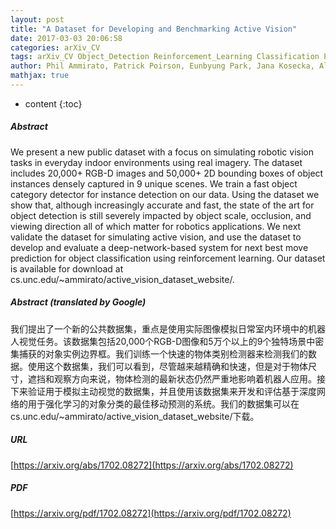 ```yaml
---
layout: post
title: "A Dataset for Developing and Benchmarking Active Vision"
date: 2017-03-03 20:06:58
categories: arXiv_CV
tags: arXiv_CV Object_Detection Reinforcement_Learning Classification Prediction Detection
author: Phil Ammirato, Patrick Poirson, Eunbyung Park, Jana Kosecka, Alexander C. Berg
mathjax: true
---
```


* content
{:toc}

##### Abstract
We present a new public dataset with a focus on simulating robotic vision tasks in everyday indoor environments using real imagery. The dataset includes 20,000+ RGB-D images and 50,000+ 2D bounding boxes of object instances densely captured in 9 unique scenes. We train a fast object category detector for instance detection on our data. Using the dataset we show that, although increasingly accurate and fast, the state of the art for object detection is still severely impacted by object scale, occlusion, and viewing direction all of which matter for robotics applications. We next validate the dataset for simulating active vision, and use the dataset to develop and evaluate a deep-network-based system for next best move prediction for object classification using reinforcement learning. Our dataset is available for download at cs.unc.edu/~ammirato/active_vision_dataset_website/.

##### Abstract (translated by Google)
我们提出了一个新的公共数据集，重点是使用实际图像模拟日常室内环境中的机器人视觉任务。该数据集包括20,000个RGB-D图像和5万个以上的9个独特场景中密集捕获的对象实例边界框。我们训练一个快速的物体类别检测器来检测我们的数据。使用这个数据集，我们可以看到，尽管越来越精确和快速，但是对于物体尺寸，遮挡和观察方向来说，物体检测的最新状态仍然严重地影响着机器人应用。接下来验证用于模拟主动视觉的数据集，并且使用该数据集来开发和评估基于深度网络的用于强化学习的对象分类的最佳移动预测的系统。我们的数据集可以在cs.unc.edu/~ammirato/active_vision_dataset_website/下载。

##### URL
[https://arxiv.org/abs/1702.08272](https://arxiv.org/abs/1702.08272)

##### PDF
[https://arxiv.org/pdf/1702.08272](https://arxiv.org/pdf/1702.08272)

